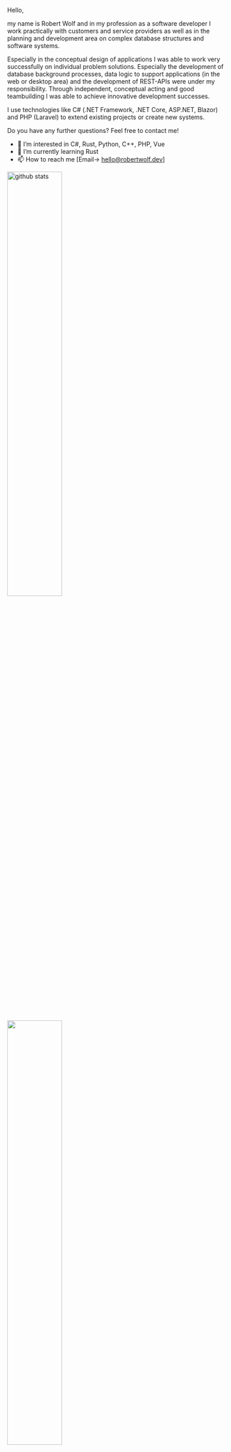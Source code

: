 Hello,

my name is Robert Wolf and in my profession as a software developer I work practically with customers and service providers as well as in the planning and development area on complex database structures and software systems.

Especially in the conceptual design of applications I was able to work very successfully on individual problem solutions. Especially the development of database background processes, data logic to support applications (in the web or desktop area) and the development of REST-APIs were under my responsibility.
Through independent, conceptual acting and good teambuilding I was able to achieve innovative development successes.

I use technologies like C# (.NET Framework, .NET Core, ASP.NET, Blazor) and PHP (Laravel) to extend existing projects or create new systems.

Do you have any further questions? Feel free to contact me!

- 👀 I’m interested in C#, Rust, Python, C++, PHP, Vue
- 🌱 I’m currently learning Rust
- 📫 How to reach me [Email-> hello@robertwolf.dev]

<img src="https://github-readme-stats.vercel.app/api?username=rwolfdev&show_icons=true&theme=dracula&count_private=true" alt="github stats" width="50%" align="center"/>

<img src="https://github-readme-streak-stats.herokuapp.com/?user=rwolfdev&theme=dracula" width="50%" align="center">

![Top Langs](https://github-readme-stats.vercel.app/api/top-langs/?username=rwolfdev&layout=compact&count_private=true&theme=dracula)

<a href="https://stackexchange.com/users/11327972">
  <img src="https://stackexchange.com/users/flair/11327972.png" width="208" height="58" align="center" alt="profile for Robert on Stack Exchange, a network of free, community-driven Q&amp;A sites" title="profile for Robert on Stack Exchange, a network of free, community-driven Q&amp;A sites">
</a>

